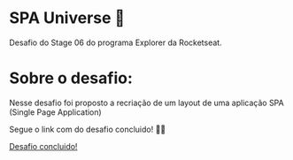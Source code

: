 # SPA Universe 🚀

Desafio do Stage 06 do programa Explorer da Rocketseat.

# Sobre o desafio:

Nesse desafio foi proposto a recriação de um layout de uma aplicação SPA (Single Page Application)

Segue o link com do desafio concluido! 🚀💜

<a href="https://gabrieldiasz.github.io/spa-universe/#home">Desafio concluido!</a>
